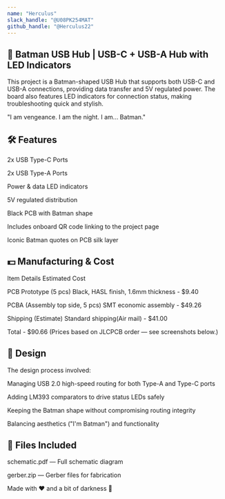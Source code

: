 ```yaml
---
name: "Herculus"
slack_handle: "@U08PK254MAT"
github_handle: "@Herculus22"
---
```

## 🦇 Batman USB Hub | USB-C + USB-A Hub with LED Indicators
This project is a Batman-shaped USB Hub that supports both USB-C and USB-A connections, providing data transfer and 5V regulated power. The board also features LED indicators for connection status, making troubleshooting quick and stylish.

"I am vengeance. I am the night. I am... Batman."

## 🛠️ Features
2x USB Type-C Ports

2x USB Type-A Ports

Power & data LED indicators

5V regulated distribution

Black PCB with Batman shape

Includes onboard QR code linking to the project page

Iconic Batman quotes on PCB silk layer

## 💵 Manufacturing & Cost

Item	Details	Estimated Cost

PCB Prototype (5 pcs)	Black, HASL finish, 1.6mm thickness - 	$9.40

PCBA (Assembly top side, 5 pcs)	SMT economic assembly - 	$49.26

Shipping (Estimate)	Standard shipping(Air mail) - 	$41.00

Total	-	$90.66
(Prices based on JLCPCB order — see screenshots below.)

## 📐 Design
The design process involved:

Managing USB 2.0 high-speed routing for both Type-A and Type-C ports

Adding LM393 comparators to drive status LEDs safely

Keeping the Batman shape without compromising routing integrity

Balancing aesthetics ("I'm Batman") and functionality


## 📁 Files Included
schematic.pdf — Full schematic diagram

gerber.zip — Gerber files for fabrication


Made with ❤️ and a bit of darkness 🦇

